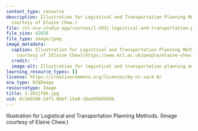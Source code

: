 ```yaml
---
content_type: resource
description: Illustration for Logistical and Transportation Planning Methods. (Image
  courtesy of Elaine Chew.)
file: /ol-ocw-studio-app/courses/1-203j-logistical-and-transportation-planning-methods-fall-2006/8c16650624f18bbf15e018ae956d456b_1-203jf06.jpg
file_size: 42826
file_type: image/jpeg
image_metadata:
  caption: Illustration for Logistical and Transportation Planning Methods. (Image
    courtesy of [Elaine Chew](https://www.kcl.ac.uk/people/elaine-chew).)
  credit: ''
  image-alt: Illustration for logistical and transportation planning methods.
learning_resource_types: []
license: https://creativecommons.org/licenses/by-nc-sa/4.0/
ocw_type: OCWImage
resourcetype: Image
title: 1-203jf06.jpg
uid: 8c166506-24f1-8bbf-15e0-18ae956d456b
---
```

Illustration for Logistical and Transportation Planning Methods. (Image courtesy of Elaine Chew.)